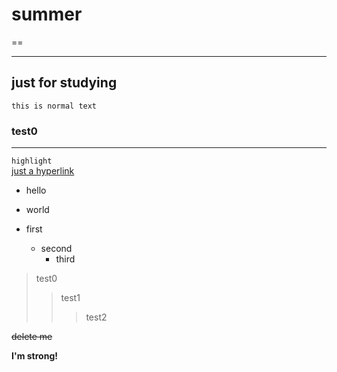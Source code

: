 summer
======
  
==  
****
just for studying
-------
    this is normal text  
### test0
  
---
`highlight`  
[just a hyperlink](www.baidu.com "what's it like")
* hello
* world

* first
  * second
    * third    
>test0  
>>test1  
>>>test2  

~~delete me~~

**I'm strong!**
